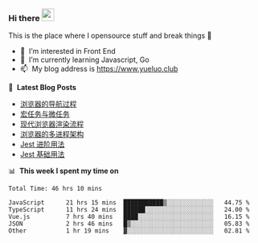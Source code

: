 ### Hi there <a href="https://www.yueluo.club/"><img src="https://media.giphy.com/media/hvRJCLFzcasrR4ia7z/giphy.gif" width="25px"></a>
This is the place where I opensource stuff and break things :rofl:

- 👀 &nbsp;I’m interested in Front End
- 🌱 &nbsp;I’m currently learning Javascript, Go
- 📫 &nbsp;My blog address is https://www.yueluo.club

📕 &nbsp;**Latest Blog Posts**

<!-- BLOG-POST-LIST:START -->
- [浏览器的导航过程](https://www.yueluo.club/detail?articleId=627bc2b565e52c4388409d16)
- [宏任务与微任务](https://www.yueluo.club/detail?articleId=627a71c365e52c4388409519)
- [现代浏览器渲染流程](https://www.yueluo.club/detail?articleId=6279166465e52c4388408c2f)
- [浏览器的多进程架构](https://www.yueluo.club/detail?articleId=62785d2a65e52c43884088ce)
- [Jest 进阶用法](https://www.yueluo.club/detail?articleId=6277b0dd65e52c43884084dc)
- [Jest 基础用法](https://www.yueluo.club/detail?articleId=6275b1f565e52c4388407b8e)
<!-- BLOG-POST-LIST:END -->

📊 &nbsp;**This week I spent my time on**

<!--START_SECTION:waka-->

```text
Total Time: 46 hrs 10 mins

JavaScript      21 hrs 15 mins  ███████████▒░░░░░░░░░░░░░   44.75 %
TypeScript      11 hrs 24 mins  ██████░░░░░░░░░░░░░░░░░░░   24.00 %
Vue.js          7 hrs 40 mins   ████░░░░░░░░░░░░░░░░░░░░░   16.15 %
JSON            2 hrs 46 mins   █▒░░░░░░░░░░░░░░░░░░░░░░░   05.83 %
Other           1 hr 19 mins    ▓░░░░░░░░░░░░░░░░░░░░░░░░   02.81 %
```

<!--END_SECTION:waka-->